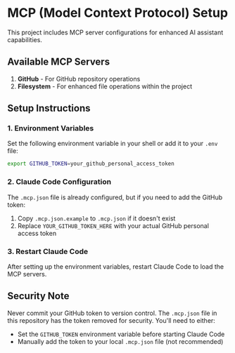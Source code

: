 # MCP (Model Context Protocol) Setup

This project includes MCP server configurations for enhanced AI assistant capabilities.

## Available MCP Servers

1. **GitHub** - For GitHub repository operations
2. **Filesystem** - For enhanced file operations within the project

## Setup Instructions

### 1. Environment Variables

Set the following environment variable in your shell or add it to your `.env` file:

```bash
export GITHUB_TOKEN=your_github_personal_access_token
```

### 2. Claude Code Configuration

The `.mcp.json` file is already configured, but if you need to add the GitHub token:

1. Copy `.mcp.json.example` to `.mcp.json` if it doesn't exist
2. Replace `YOUR_GITHUB_TOKEN_HERE` with your actual GitHub personal access token

### 3. Restart Claude Code

After setting up the environment variables, restart Claude Code to load the MCP servers.

## Security Note

Never commit your GitHub token to version control. The `.mcp.json` file in this repository has the token removed for security. You'll need to either:
- Set the `GITHUB_TOKEN` environment variable before starting Claude Code
- Manually add the token to your local `.mcp.json` file (not recommended)